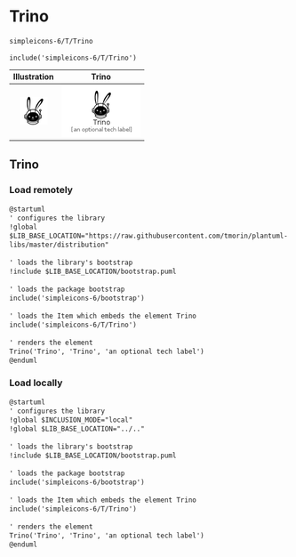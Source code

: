 # Trino


```text
simpleicons-6/T/Trino
```

```text
include('simpleicons-6/T/Trino')
```



| Illustration | Trino |
| :---: | :---: |
| ![illustration for Illustration](../../simpleicons-6/T/Trino.png) | ![illustration for Trino](../../simpleicons-6/T/Trino.Local.png) |




## Trino

### Load remotely
```plantuml
@startuml
' configures the library
!global $LIB_BASE_LOCATION="https://raw.githubusercontent.com/tmorin/plantuml-libs/master/distribution"

' loads the library's bootstrap
!include $LIB_BASE_LOCATION/bootstrap.puml

' loads the package bootstrap
include('simpleicons-6/bootstrap')

' loads the Item which embeds the element Trino
include('simpleicons-6/T/Trino')

' renders the element
Trino('Trino', 'Trino', 'an optional tech label')
@enduml
```

### Load locally
```plantuml
@startuml
' configures the library
!global $INCLUSION_MODE="local"
!global $LIB_BASE_LOCATION="../.."

' loads the library's bootstrap
!include $LIB_BASE_LOCATION/bootstrap.puml

' loads the package bootstrap
include('simpleicons-6/bootstrap')

' loads the Item which embeds the element Trino
include('simpleicons-6/T/Trino')

' renders the element
Trino('Trino', 'Trino', 'an optional tech label')
@enduml
```

